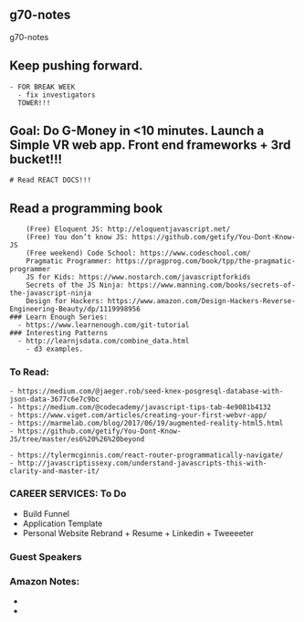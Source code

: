 ## g70-notes
g70-notes

   ## Keep pushing forward.
    - FOR BREAK WEEK
      - fix investigators
      TOWER!!!

   ## Goal: Do G-Money in <10 minutes. Launch a Simple VR web app. Front end frameworks + 3rd bucket!!!
    # Read REACT DOCS!!!

   ## Read a programming book
        (Free) Eloquent JS: http://eloquentjavascript.net/
        (Free) You don’t know JS: https://github.com/getify/You-Dont-Know-JS
        (Free weekend) Code School: https://www.codeschool.com/
        Pragmatic Programmer: https://pragprog.com/book/tpp/the-pragmatic-programmer
        JS for Kids: https://www.nostarch.com/javascriptforkids
        Secrets of the JS Ninja: https://www.manning.com/books/secrets-of-the-javascript-ninja
        Design for Hackers: https://www.amazon.com/Design-Hackers-Reverse-Engineering-Beauty/dp/1119998956
    ### Learn Enough Series:
      - https://www.learnenough.com/git-tutorial
    ### Interesting Patterns
      - http://learnjsdata.com/combine_data.html
        - d3 examples.

### To Read:
    - https://medium.com/@jaeger.rob/seed-knex-posgresql-database-with-json-data-3677c6e7c9bc
    - https://medium.com/@codecademy/javascript-tips-tab-4e9081b4132
    - https://www.viget.com/articles/creating-your-first-webvr-app/
    - https://marmelab.com/blog/2017/06/19/augmented-reality-html5.html
    - https://github.com/getify/You-Dont-Know-JS/tree/master/es6%20%26%20beyond
    
    - https://tylermcginnis.com/react-router-programmatically-navigate/
    - http://javascriptissexy.com/understand-javascripts-this-with-clarity-and-master-it/

### CAREER SERVICES: To Do
  - Build Funnel
  - Application Template
  - Personal Website Rebrand + Resume + Linkedin + Tweeeeter


### Guest Speakers


### Amazon Notes:
- 
- 